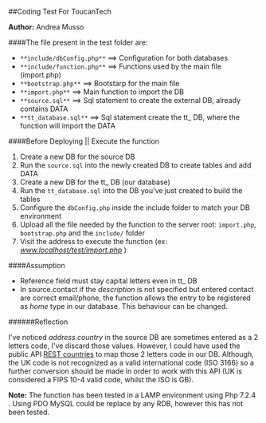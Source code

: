 ##Coding Test For ToucanTech 

**Author:** Andrea Musso

####The file present in the test folder are:

* `**include/dbConfig.php**` ==> Configuration for both databases
* `**include/function.php**` ==> Functions used by the main file (import.php)
* `**bootstrap.php**`        ==> Bootstarp for the main file
* `**import.php**`           ==> Main function to import the DB
* `**source.sql**`           ==> Sql statement to create the external DB, already contains DATA
* `**tt_database.sql**`      ==> Sql statement create the tt_ DB, where the function will import the DATA
  

####Before Deploying || Execute the function

1. Create a new DB for the source DB 
2. Run the `source.sql` into the newly created DB to create tables and add DATA
3. Create a new DB for the tt_ DB (our database)
4. Run the `tt_database.sql` into the DB you've just created to build the tables
5. Configure the `dbConfig.php` inside the include folder to match your DB environment
6. Upload all the file needed by the function to the server root: `import.php`, `bootstrap.php` and the `include/` folder
7. Visit the address to execute the function (ex: _www.localhost/test/import.php_ )


####Assumption

* Reference field must stay capital letters even in tt_ DB
* In source.contact if the _description_ is not specified but entered contact are correct email/phone, the function allows the entry to be registered as _home_ type in our database. This behaviour can be changed.

######Reflection

I've noticed _address.country_ in the source DB are sometimes entered as a 2 letters code, I've discard those values. However, I could have used the public API [REST countries](https://restcountries.eu/) to map those 2 letters code in our DB. Although, the UK code is not recognized as a valid international code (ISO 3166) so a further conversion should be made in order to work with this API (UK is considered a FIPS 10-4 valid code, whilst the ISO is GB). 

**Note:** The function has been tested in a LAMP environment using Php 7.2.4 . Using PDO MySQL could be replace by any RDB, however this has not been tested.
